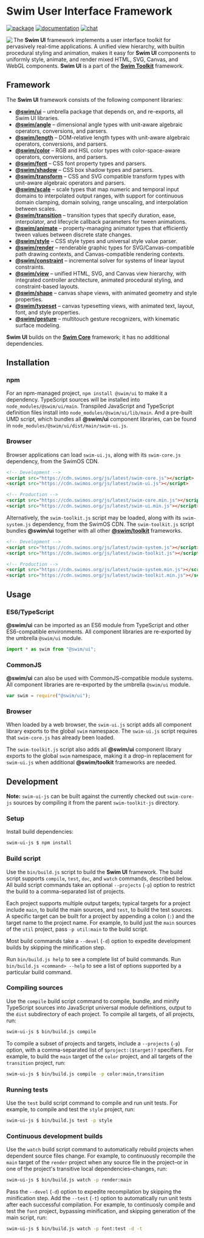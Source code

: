 # Swim User Interface Framework

[![package](https://img.shields.io/npm/v/@swim/ui.svg)](https://www.npmjs.com/package/@swim/ui)
[![documentation](https://img.shields.io/badge/doc-TypeDoc-blue.svg)](https://docs.swimos.org/js/latest/modules/_swim_ui.html)
[![chat](https://img.shields.io/badge/chat-Gitter-green.svg)](https://gitter.im/swimos/community)

<a href="https://www.swimos.org"><img src="https://docs.swimos.org/readme/marlin-blue.svg" align="left"></a>

The **Swim UI** framework implements a user interface toolkit for pervasively
real-time applications.  A unified view hierarchy, with builtin procedural
styling and animation, makes it easy for **Swim UI** components to uniformly
style, animate, and render mixed HTML, SVG, Canvas, and WebGL components.
**Swim UI** is a part of the
[**Swim Toolkit**](https://github.com/swimos/swim/tree/master/swim-toolkit-js/@swim/toolkit) framework.

## Framework

The **Swim UI** framework consists of the following component libraries:

- [**@swim/ui**](@swim/ui) –
  umbrella package that depends on, and re-exports, all Swim UI libraries.
- [**@swim/angle**](@swim/angle) –
  dimensional angle types with unit-aware algebraic operators, conversions,
  and parsers.
- [**@swim/length**](@swim/length) –
  DOM-relative length types with unit-aware algebraic operators, conversions,
  and parsers.
- [**@swim/color**](@swim/color) –
  RGB and HSL color types with color-space-aware operators, conversions,
  and parsers.
- [**@swim/font**](@swim/font) –
  CSS font property types and parsers.
- [**@swim/shadow**](@swim/shadow) –
  CSS box shadow types and parsers.
- [**@swim/transform**](@swim/transform) –
  CSS and SVG compatible transform types with unit-aware algebraic operators
  and parsers.
- [**@swim/scale**](@swim/scale) –
  scale types that map numeric and temporal input domains to interpolated
  output ranges, with support for continuous domain clamping, domain solving,
  range unscaling, and interpolation between scales.
- [**@swim/transition**](@swim/transition) –
  transition types that specify duration, ease, interpolator, and lifecycle
  callback parameters for tween animations.
- [**@swim/animate**](@swim/animate) –
  property-managing animator types that efficiently tween values between
  discrete state changes.
- [**@swim/style**](@swim/style) –
  CSS style types and universal style value parser.
- [**@swim/render**](@swim/render) –
  renderable graphic types for SVG/Canvas-compatible path drawing contexts,
  and Canvas-compatible rendering contexts.
- [**@swim/constraint**](@swim/constraint) –
  incremental solver for systems of linear layout constraints.
- [**@swim/view**](@swim/view) –
  unified HTML, SVG, and Canvas view hierarchy, with integrated controller
  architecture, animated procedural styling, and constraint-based layouts.
- [**@swim/shape**](@swim/shape) –
  canvas shape views, with animated geometry and style properties.
- [**@swim/typeset**](@swim/typeset) –
  canvas typesetting views, with animated text, layout, font, and style properties.
- [**@swim/gesture**](@swim/gesture) –
  multitouch gesture recognizers, with kinematic surface modeling.

**Swim UI** builds on the [**Swim Core**](https://github.com/swimos/swim/tree/master/swim-system-js/swim-core-js)
framework; it has no additional dependencies.

## Installation

### npm

For an npm-managed project, `npm install @swim/ui` to make it a dependency.
TypeScript sources will be installed into `node_modules/@swim/ui/main`.
Transpiled JavaScript and TypeScript definition files install into
`node_modules/@swim/ui/lib/main`.  And a pre-built UMD script, which
bundles all **@swim/ui** component libraries, can be found in
`node_modules/@swim/ui/dist/main/swim-ui.js`.

### Browser

Browser applications can load `swim-ui.js`, along with its `swim-core.js`
dependency, from the SwimOS CDN.

```html
<!-- Development -->
<script src="https://cdn.swimos.org/js/latest/swim-core.js"></script>
<script src="https://cdn.swimos.org/js/latest/swim-ui.js"></script>

<!-- Production -->
<script src="https://cdn.swimos.org/js/latest/swim-core.min.js"></script>
<script src="https://cdn.swimos.org/js/latest/swim-ui.min.js"></script>
```

Alternatively, the `swim-toolkit.js` script may be loaded, along with its
`swim-system.js` dependency, from the SwimOS CDN.  The `swim-toolkit.js`
script bundles **@swim/ui** together with all other
[**@swim/toolkit**](https://github.com/swimos/swim/tree/master/swim-toolkit-js/@swim/toolkit)
frameworks.

```html
<!-- Development -->
<script src="https://cdn.swimos.org/js/latest/swim-system.js"></script>
<script src="https://cdn.swimos.org/js/latest/swim-toolkit.js"></script>

<!-- Production -->
<script src="https://cdn.swimos.org/js/latest/swim-system.min.js"></script>
<script src="https://cdn.swimos.org/js/latest/swim-toolkit.min.js"></script>
```

## Usage

### ES6/TypeScript

**@swim/ui** can be imported as an ES6 module from TypeScript and other
ES6-compatible environments.  All component libraries are re-exported by
the umbrella `@swim/ui` module.

```typescript
import * as swim from "@swim/ui";
```

### CommonJS

**@swim/ui** can also be used with CommonJS-compatible module systems.
All component libraries are re-exported by the umbrella `@swim/ui` module.

```javascript
var swim = require("@swim/ui");
```

### Browser

When loaded by a web browser, the `swim-ui.js` script adds all component
library exports to the global `swim` namespace.  The `swim-ui.js` script
requires that `swim-core.js` has already been loaded.

The `swim-toolkit.js` script also adds all **@swim/ui** component library
exports to the global `swim` namespace, making it a drop-in replacement
for `swim-ui.js` when additional **@swim/toolkit** frameworks are needed.

## Development

**Note:**
`swim-ui-js` can be built against the currently checked out `swim-core-js`
sources by compiling it from the parent `swim-toolkit-js` directory.

### Setup

Install build dependencies:

```sh
swim-ui-js $ npm install
```

### Build script

Use the `bin/build.js` script to build the **Swim UI** framework.  The build
script supports `compile`, `test`, `doc`, and `watch` commands, described below.
All build script commands take an optional `--projects` (`-p`) option to
restrict the build to a comma-separated list of projects.

Each project supports multiple output targets; typical targets for a project
include `main`, to build the main sources, and `test`, to build the test
sources.  A specific target can be built for a project by appending a colon
(`:`) and the target name to the project name.  For example, to build just the
`main` sources of the `util` project, pass `-p util:main` to the build script.

Most build commands take a `--devel` (`-d`) option to expedite development
builds by skipping the minification step.

Run `bin/build.js help` to see a complete list of build commands.  Run
`bin/build.js <command> --help` to see a list of options supported by a
particular build command.

### Compiling sources

Use the `compile` build script command to compile, bundle, and minify
TypeScript sources into JavaScript universal module definitions, output
to the `dist` subdirectory of each project.  To compile all targets,
of all projects, run:

```sh
swim-ui-js $ bin/build.js compile
```

To compile a subset of projects and targets, include a `--projects` (`-p`)
option, with a comma-separated list of `$project:($target)?` specifiers.
For example, to build the `main` target of the `color` project, and all
targets of the `transition` project, run:

```sh
swim-ui-js $ bin/build.js compile -p color:main,transition
```

### Running tests

Use the `test` build script command to compile and run unit tests.
For example, to compile and test the `style` project, run:

```sh
swim-ui-js $ bin/build.js test -p style
```

### Continuous development builds

Use the `watch` build script command to automatically rebuild projects when
dependent source files change.  For example, to continuously recompile the
`main` target of the `render` project when any source file in the project–or
in one of the project's transitive local dependencies–changes, run:

```sh
swim-ui-js $ bin/build.js watch -p render:main
```

Pass the `--devel` (`-d`) option to expedite recompilation by skipping the
minification step.  Add the `--test` (`-t`) option to automatically run unit
tests after each successful compilation.  For example, to continuosly compile
and test the `font` project, bypassing minification, and skipping generation
of the main script, run:

```sh
swim-ui-js $ bin/build.js watch -p font:test -d -t
```
